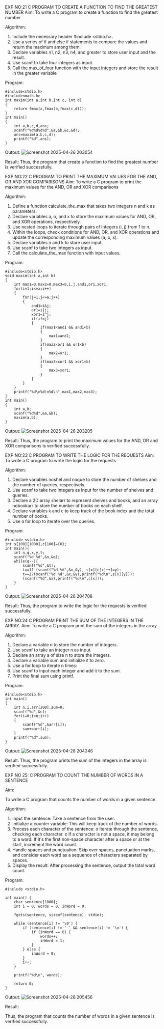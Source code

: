

EXP NO:21 C PROGRAM TO CREATE A FUNCTION TO FIND THE GREATEST NUMBER
Aim:
To write a C program to create a function to find the greatest number

Algorithm:
1.	Include the necessary header #include <stdio.h>.
2.	Use a series of if and else if statements to compare the values and return the maximum among them.
3.	Declare variables n1, n2, n3, n4, and greater to store user input and the result.
4.	Use scanf to take four integers as input.
5.	Call the max_of_four function with the input integers and store the result in the greater variable
 
Program:
```
#include<stdio.h>
#include<math.h>
int maxim(int a,int b,int c, int d)
{
    return fmax(a,fmax(b,fmax(c,d)));
}
int main()
{
    int a,b,c,d,ans;
    scanf("%d%d%d%d",&a,&b,&c,&d);
    ans=maxim(a,b,c,d);
    printf("%d",ans);
}
```
Output:
![Screenshot 2025-04-26 203054](https://github.com/user-attachments/assets/6b98599a-37ec-4e01-8130-850899d5ccfb)

Result:
Thus, the program  that create a function to find the greatest number is verified successfully.


 
EXP NO:22 C PROGRAM TO PRINT THE MAXIMUM VALUES FOR THE AND, OR AND  XOR COMPARISONS
Aim:
To write a C program to print the maximum values for the AND, OR and XOR comparisons

Algorithm:
1.	Define a function calculate_the_max that takes two integers n and k as parameters.
2.	Declare variables a, o, and x to store the maximum values for AND, OR, and XOR operations, respectively.
3.	Use nested loops to iterate through pairs of integers (i, j) from 1 to n.
4.	Within the loops, check conditions for AND, OR, and XOR operations and update the corresponding maximum values (a, o, x).
5.	Declare variables n and k to store user input.
6.	Use scanf to take two integers as input.
7.	Call the calculate_the_max function with input values.
 
Program:
```
#include<stdio.h>
void maxim(int a,int b)
{
    int max1=0,max2=0,max3=0,i,j,and1,or1,xor1;
    for(i=1;i<=a;i++)
    {
        for(j=1;j<=a;j++)
        {
            and1=i&j;
            or1=i|j;
            xor1=i^j;
            if(i!=j)
            {
                if(max1<and1 && and1<b)
                {
                    max1=and1;
                }
                if(max2<or1 && or1<b)
                {
                    max2=or1;
                }
                if(max3<xor1 && xor1<b)
                {
                    max3=xor1;
                }
            }
        }
    }
    printf("%d\n%d\n%d\n",max1,max2,max3);
}
int main()
{
    int a,b;
    scanf("%d%d",&a,&b);
    maxim(a,b);
}
```
Output:
![Screenshot 2025-04-26 203205](https://github.com/user-attachments/assets/f423be19-505a-4a58-8377-68ff91b3c1ef)

Result:
Thus, the program to print the maximum values for the AND, OR and XOR comparisons
is verified successfully.


 
EXP NO:23 C PROGRAM TO WRITE THE LOGIC FOR THE REQUESTS
Aim:
To write a C program to write the logic for the requests

Algorithm:
1.	Declare variables noshel and noque to store the number of shelves and the number of queries, respectively.
2.	Use scanf to take two integers as input for the number of shelves and queries.
3.	Declare a 2D array shelarr to represent shelves and books, and an array nobookarr to store the number of books on each shelf.
4.	Declare variables k and c to keep track of the book index and the total number of books.
5.	Use a for loop to iterate over the queries.
 
Program:
```
#include <stdio.h>
int s[100][1000],c[100]={0};
int main(){
    int n,q,x,y,t;
    scanf("%d %d",&n,&q);
    while(q--){
        scanf("%d",&t);
        t==1? (scanf("%d %d",&x,&y), s[x][c[x]++]=y):
        t==2?(scanf("%d %d",&x,&y),printf("%d\n",s[x][y])):
        (scanf("%d",&x),printf("%d\n",c[x]));
    }
}
```
Output:
![Screenshot 2025-04-26 204708](https://github.com/user-attachments/assets/b0f7c699-dd3e-4917-ba84-719daa2a1aff)


Result:
Thus, the program to write the logic for the requests is verified successfully.


 
EXP NO:24 C PROGRAM PRINT THE SUM OF THE INTEGERS IN THE ARRAY.
Aim:
To write a C program print the sum of the integers in the array.

Algorithm:
1.	Declare a variable n to store the number of integers.
2.	Use scanf to take an integer n as input.
3.	Declare an array a of size n to store the integers.
4.	Declare a variable sum and initialize it to zero.
5.	Use a for loop to iterate n times:
6.	Use scanf to input each integer and add it to the sum.
7.	Print the final sum using printf.



Program:
```
#include<stdio.h>
int main()
{
    int n,i,arr[200],sum=0;
    scanf("%d",&n);
    for(i=0;i<n;i++)
    {
        scanf("%d",&arr[i]);
        sum+=arr[i];
    }
    printf("%d",sum);
}
```
Output:
![Screenshot 2025-04-26 204346](https://github.com/user-attachments/assets/221e1491-f87f-4eed-89aa-902b4f464179)

 


Result:
Thus, the program prints the sum of the integers in the array is verified successfully.


 
EXP NO 25: C PROGRAM TO COUNT THE NUMBER OF WORDS IN A      SENTENCE



Aim:

To write a C program that counts the number of words in a given sentence.

Algorithm:

1.	Input the sentence: Take a sentence from the user.
2.	Initialize a counter variable: This will keep track of the number of words.
3.	Process each character of the sentence:
o	Iterate through the sentence, checking each character.
o	If a character is not a space, it may belong to a word. If it's the first non-space character after a space or at the start, increment the word count.
4.	Handle spaces and punctuation: Skip over spaces, punctuation marks, and consider each word as a sequence of characters separated by spaces.
5.	Display the result: After processing the sentence, output the total word count.



Program:
```
#include <stdio.h>

int main() {
    char sentence[1000];
    int i = 0, words = 0, inWord = 0;

    fgets(sentence, sizeof(sentence), stdin);

    while (sentence[i] != '\0') {
        if (sentence[i] != ' ' && sentence[i] != '\n') {
            if (inWord == 0) {
                words++;
                inWord = 1;
            }
        } else {
            inWord = 0;
        }
        i++;
    }

    printf("%d\n", words);

    return 0;
}
```
Output:
![Screenshot 2025-04-26 205456](https://github.com/user-attachments/assets/1c3c7392-a2cd-457f-bcd1-a1c379affb00)



Result:

Thus, the program that counts the number of words in a given sentence is verified 
successfully.
